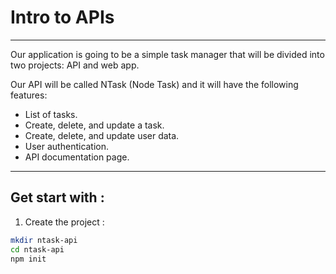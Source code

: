 # Intro to APIs
---

Our application is going to be a simple task manager that will be divided into two projects: API and web app.

Our API will be called NTask (Node Task) and it will have the following features:

- List of tasks.
- Create, delete, and update a task.
- Create, delete, and update user data.
- User authentication.
- API documentation page.

___

## Get start with :

 1. Create the project :
 ```bash
 mkdir ntask-api
 cd ntask-api
 npm init
 
